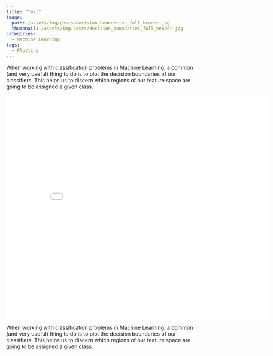 ```yaml
---
title: "Test"
image:
  path: /assets/img/posts/decision_boundaries_full_header.jpg
  thumbnail: /assets/img/posts/decision_boundaries_full_header.jpg
categories:
  - Machine Learning
tags:
  - Plotting
---
```


When working with classification problems in Machine Learning, a common (and very useful) thing to do is to plot the decision boundaries of our classifiers. This helps us to discern which regions of our feature space are going to be assigned a given class.

<iframe width="700" height="600" frameborder="no" scrolling="no" src="/assets/fig.html"></iframe>

When working with classification problems in Machine Learning, a common (and very useful) thing to do is to plot the decision boundaries of our classifiers. This helps us to discern which regions of our feature space are going to be assigned a given class.

